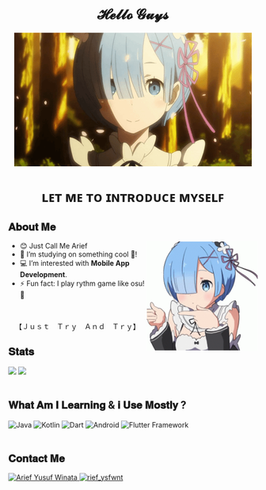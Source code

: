 <h1 align="center">𝓗𝓮𝓵𝓵𝓸 𝓖𝓾𝔂𝓼</h1>

<div align="center">
  <img src="/assets/rem-wall.gif" />
</div>

<h1 align="center">ʟᴇᴛ ᴍᴇ ᴛᴏ ɪɴᴛʀᴏᴅᴜᴄᴇ ᴍʏꜱᴇʟꜰ</h1>

<h2>𝐀𝐛𝐨𝐮𝐭 𝐌𝐞</h2>

<img src="/assets/rem-profile.gif" align="right" height="220" />

<ul>
  <li>😊 Just Call Me Arief</li>
  <li>🔭 I’m studying on something cool 🚀!</li>
<!--   <li>🌱 I’m learning <b>Java, Kotlin, Dart</b>.</li> -->
  <li>💻 I’m interested with <b>Mobile App Development</b>.</li>
  <li>⚡ Fun fact: I play rythm game like osu! 🎵</li>
</ul>

<br />

<p align="center">【Ｊｕｓｔ　Ｔｒｙ　Ａｎｄ　Ｔｒｙ】</p>

<h2>𝐒𝐭𝐚𝐭𝐬</h2>

<div>
  <img
    height="135rem"
    src="https://github-readme-stats.vercel.app/api?username=Ariefyusufwinata&show_icons=true&layout=compact"
  />
  <img
    height="135rem"
    src="https://github-readme-stats.vercel.app/api/top-langs/?username=Ariefyusufwinata&layout=compact"
  />
</div>

<br />

<h2>𝐖𝐡𝐚𝐭 𝐀𝐦 𝐈 𝐋𝐞𝐚𝐫𝐧𝐢𝐧𝐠 & 𝐢 𝐔𝐬𝐞 𝐌𝐨𝐬𝐭𝐥𝐲 ?</h2>

<div style="display: inline_block">
  <img
    align="center"
    alt="Java"
    height="30"
    width="40"
    src="https://cdn.jsdelivr.net/gh/devicons/devicon/icons/java/java-original.svg"
  />
  <img
    align="center"
    alt="Kotlin"
    height="30"
    width="40"
    src="https://cdn.jsdelivr.net/gh/devicons/devicon/icons/kotlin/kotlin-original.svg"
  />
  <img
    align="center"
    alt="Dart"
    height="30"
    width="40"
    src="https://cdn.jsdelivr.net/gh/devicons/devicon/icons/dart/dart-original.svg"
  />
    <img
    align="center"
    alt="Android"
    height="30"
    width="40"
    src="https://cdn.jsdelivr.net/gh/devicons/devicon/icons/android/android-original.svg"
  />
  <img
    align="center"
    alt="Flutter Framework"
    height="30"
    width="40"
    src="https://cdn.jsdelivr.net/gh/devicons/devicon/icons/flutter/flutter-original.svg"
  />
</div>

<br />

<h2>𝐂𝐨𝐧𝐭𝐚𝐜𝐭 𝐌𝐞</h2>

<div>
  <a href="https://www.linkedin.com/in/arief-yusuf-winata-71a325204/" target="_blank">
    <img
      alt="Arief Yusuf Winata"
      src="https://img.shields.io/badge/LinkedIn-0077B5?style=for-the-badge&logo=linkedin&logoColor=white"
      target="_blank"
    />
  </a>
  <a href="https://www.instagram.com/rief_ysfwnt/" target="_blank">
    <img
      alt="rief_ysfwnt"
      src="https://img.shields.io/badge/-Instagram-%23E4405F?style=for-the-badge&logo=instagram&logoColor=white"
      target="_blank"
    />
  </a>
</div>
